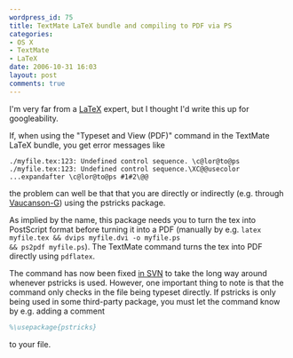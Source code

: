 ```yaml
---
wordpress_id: 75
title: TextMate LaTeX bundle and compiling to PDF via PS
categories:
- OS X
- TextMate
- LaTeX
date: 2006-10-31 16:03
layout: post
comments: true
---
```

I'm very far from a <a href="http://en.wikipedia.org/wiki/LaTeX">LaTeX</a> expert, but I thought I'd write this up for googleability.

If, when using the "Typeset and View (PDF)" command in the TextMate LaTeX bundle, you get error messages like

    ./myfile.tex:123: Undefined control sequence. \c@lor@to@ps
    ./myfile.tex:123: Undefined control sequence.\XC@@usecolor ...expandafter \c@lor@to@ps #1#2\@@

the problem can well be that that you are directly or indirectly (e.g. through <a href="http://igm.univ-mlv.fr/~lombardy/Vaucanson-G/">Vaucanson-G</a>) using the pstricks package.

<!--more-->

As implied by the name, this package needs you to turn the tex into PostScript format before turning it into a PDF (manually by e.g. <code>latex myfile.tex && dvips myfile.dvi -o myfile.ps && ps2pdf myfile.ps</code>). The TextMate command turns the tex into PDF directly using <code>pdflatex</code>.

The command has now been fixed <a href="http://macromates.com/textmate/manual/bundles#getting_more_bundles">in SVN</a> to take the long way around whenever pstricks is used. However, one important thing to note is that the command only checks in the file being typeset directly. If pstricks is only being used in some third-party package, you must let the command know by e.g. adding a comment

``` latex
%\usepackage{pstricks}
```

to your file.
